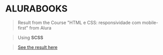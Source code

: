 # ALURABOOKS

> Result from the Course "HTML e CSS: responsividade com mobile-first" from Alura

> Using **SCSS**

> [See the result here](https://lucianomodest0.github.io/curso_AluraBooks/)
